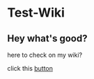 # Test-Wiki

## Hey what's good?

here to check on my wiki?

click this [button](https://github.com/balelulelo/Test-Wiki/wiki)
